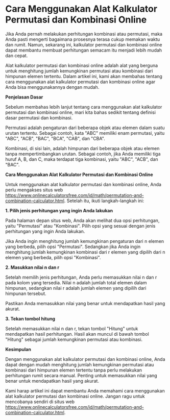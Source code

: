 Cara Menggunakan Alat Kalkulator Permutasi dan Kombinasi Online
===============================================================

Jika Anda pernah melakukan perhitungan kombinasi atau permutasi, maka Anda pasti mengerti bagaimana prosesnya terasa cukup memakan waktu dan rumit. Namun, sekarang ini, kalkulator permutasi dan kombinasi online dapat membantu membuat perhitungan semacam itu menjadi lebih mudah dan cepat.

Alat kalkulator permutasi dan kombinasi online adalah alat yang berguna untuk menghitung jumlah kemungkinan permutasi atau kombinasi dari himpunan elemen tertentu. Dalam artikel ini, kami akan membahas tentang cara menggunakan alat kalkulator permutasi dan kombinasi online agar Anda bisa menggunakannya dengan mudah.

**Penjelasan Dasar**

Sebelum membahas lebih lanjut tentang cara menggunakan alat kalkulator permutasi dan kombinasi online, mari kita bahas sedikit tentang definisi dasar permutasi dan kombinasi.

Permutasi adalah pengaturan dari beberapa objek atau elemen dalam suatu urutan tertentu. Sebagai contoh, kata "ABC" memiliki enam permutasi, yaitu "ABC", "ACB", "BAC", "BCA", "CAB", dan "CBA".

Kombinasi, di sisi lain, adalah himpunan dari beberapa objek atau elemen tanpa mempertimbangkan urutan. Sebagai contoh, jika Anda memiliki tiga huruf A, B, dan C, maka terdapat tiga kombinasi, yaitu "ABC", "ACB", dan "BAC".

**Cara Menggunakan Alat Kalkulator Permutasi dan Kombinasi Online**

Untuk menggunakan alat kalkulator permutasi dan kombinasi online, Anda perlu mengakses situs web <https://www.onlinecalculatorsfree.com/id/math/permutation-and-combination-calculator.html>. Setelah itu, ikuti langkah-langkah ini:

**1. Pilih jenis perhitungan yang ingin Anda lakukan**

Pada halaman depan situs web, Anda akan melihat dua opsi perhitungan, yaitu "Permutasi" atau "Kombinasi". Pilih opsi yang sesuai dengan jenis perhitungan yang ingin Anda lakukan.

Jika Anda ingin menghitung jumlah kemungkinan pengaturan dari n elemen yang berbeda, pilih opsi "Permutasi". Sedangkan jika Anda ingin menghitung jumlah kemungkinan kombinasi dari r elemen yang dipilih dari n elemen yang berbeda, pilih opsi "Kombinasi".

**2. Masukkan nilai n dan r**

Setelah memilih jenis perhitungan, Anda perlu memasukkan nilai n dan r pada kolom yang tersedia. Nilai n adalah jumlah total elemen dalam himpunan, sedangkan nilai r adalah jumlah elemen yang dipilih dari himpunan tersebut.

Pastikan Anda memasukkan nilai yang benar untuk mendapatkan hasil yang akurat.

**3. Tekan tombol hitung**

Setelah memasukkan nilai n dan r, tekan tombol "Hitung" untuk mendapatkan hasil perhitungan. Hasil akan muncul di bawah tombol "Hitung" sebagai jumlah kemungkinan permutasi atau kombinasi.

**Kesimpulan**

Dengan menggunakan alat kalkulator permutasi dan kombinasi online, Anda dapat dengan mudah menghitung jumlah kemungkinan permutasi atau kombinasi dari himpunan elemen tertentu tanpa perlu melakukan perhitungan rumit secara manual. Penting untuk memasukkan nilai yang benar untuk mendapatkan hasil yang akurat.

Kami harap artikel ini dapat membantu Anda memahami cara menggunakan alat kalkulator permutasi dan kombinasi online. Jangan ragu untuk mencobanya sendiri di situs web <https://www.onlinecalculatorsfree.com/id/math/permutation-and-combination-calculator.html>.